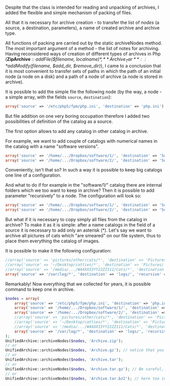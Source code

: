 Despite that the class is intended for reading and unpacking of archives, I added the flexible and simple mechanism of packing of files.

All that it is necessary for archive creation - to transfer the list of *nodes* (a source, a destination, parameters), a name of created archive and archive type.

All functions of packing are carried out by the static archiveNodes method. The most important argument of a method - the list of notes for archiving. Having reconsidered ways of creation of different types of archives in Php (**ZipArchive** :: *addFile($filename, $localname)*, **Archive_Tar** :: *addModify($filename, $add_dir, $remove_dir)*), I came to a conclusion that it is most convenient to transfer sets of paths in which the path of an initial node (a node on a disk) and a path of a node of archive (a node is stored in archive).

It is possible to add the simple file the following node (by the way, a node - a simple array, with the fields `source`, `destination`):
```php
array('source' => '/etc/php5/fpm/php.ini', 'destination' => 'php.ini'), // We add Php configuration from the catalog of system settings in an archive root
```
But file addition on one very boring occupation therefore I added two possibilities of definition of the catalog as a source.

The first option allows to add any catalog in other catalog in archive.

For example, we want to add couple of catalogs with numerical names in the catalog with a name "software versions".
```php
array('source' => '/home/.../Dropbox/software/1/', 'destination' => 'SoftwareVersions/'), // the first version of the program will be kept as "SoftwareVersions/1/"
array('source' => '/home/.../Dropbox/software/2/', 'destination' => 'SoftwareVersions/') // the following version of the program will be kept by a row in "SoftwareVersions/2/"
```

Conveniently, isn't that so? In such a way it is possible to keep big catalogs one line of a configuration.

And what to do if for example in the "software/1/" catalog there are internal folders which we too want to keep in archive? Then it is possible to add parameter "recursively" to a node. The configuration will look so:
```php
array('source' => '/home/.../Dropbox/software/1/', 'destination' => 'SoftwareVersions/', 'recursive' => true), // to add the first version with subdirectories
array('source' => '/home/.../Dropbox/software/2/', 'destination' => 'SoftwareVersions/', 'recursive' => true) // to add the second version with subdirectories
```

But what if it is necessary to copy simply all files from the catalog in archive?  To make it as it is simple: after a name catalogs in the field of a source it is necessary to add only an asterisk (*).  Let's say we want to archive all pictures of cats which "are smeared" on our file system, thus to place them everything the catalog of images.

It is possible to make it the following configuration:
```php
//array('source' => 'pictures/other/cats/*', 'destination' => 'Pictures/'), // to add cats from the current directory
//array('source' => '~/Desktop/catties/*', 'destination' => 'Pictures/'), // to add cats from the home catalog
//array('source' => '/media/.../W44XX33YY22ZZ111/Cats/*', 'destination' => 'Pictures/') // to add cats from an external hard disk
array('source' => '/var/log/*', 'destination' => 'logs/', 'recursive' => true)
```

Remarkably! Now everything that we collected for years, it is possible command to keep one in archive.
```php
$nodes = array(
	array('source' => '/etc/php5/fpm/php.ini', 'destination' => 'php.ini'),
	array('source' => '/home/.../Dropbox/software/1/', 'destination' => 'SoftwareVersions/', 'recursive' => true),
	array('source' => '/home/.../Dropbox/software/2/', 'destination' => 'SoftwareVersions/', 'recursive' => true),
	//array('source' => 'pictures/other/cats/*', 'destination' => 'Pictures/'),
	//array('source' => '~/Desktop/catties/*', 'destination' => 'Pictures/'),
	//array('source' => '/media/.../W44XX33YY22ZZ111/Cats/*', 'destination' => 'Pictures/'),
	array('source' => '/var/log/*', 'destination' => 'logs/', 'recursive' => true),
);
UnifiedArchive::archiveNodes($nodes, 'Archive.zip');
// or
UnifiedArchive::archiveNodes($nodes, 'Archive.gz'); // notice that you can pack no more than one file into such type of archive
// or
UnifiedArchive::archiveNodes($nodes, 'Archive.tar');
// or
UnifiedArchive::archiveNodes($nodes, 'Archive.tar.gz'); // Be careful, compression is very resource-intensive
// or
UnifiedArchive::archiveNodes($nodes, 'Archive.tar.bz2'); // here too intelligently
```
